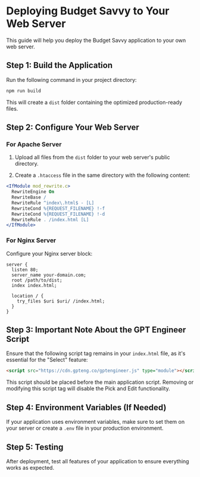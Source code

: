 
# Deploying Budget Savvy to Your Web Server

This guide will help you deploy the Budget Savvy application to your own web server.

## Step 1: Build the Application

Run the following command in your project directory:

```bash
npm run build
```

This will create a `dist` folder containing the optimized production-ready files.

## Step 2: Configure Your Web Server

### For Apache Server

1. Upload all files from the `dist` folder to your web server's public directory.

2. Create a `.htaccess` file in the same directory with the following content:

```apache
<IfModule mod_rewrite.c>
  RewriteEngine On
  RewriteBase /
  RewriteRule ^index\.html$ - [L]
  RewriteCond %{REQUEST_FILENAME} !-f
  RewriteCond %{REQUEST_FILENAME} !-d
  RewriteRule . /index.html [L]
</IfModule>
```

### For Nginx Server

Configure your Nginx server block:

```nginx
server {
  listen 80;
  server_name your-domain.com;
  root /path/to/dist;
  index index.html;

  location / {
    try_files $uri $uri/ /index.html;
  }
}
```

## Step 3: Important Note About the GPT Engineer Script

Ensure that the following script tag remains in your `index.html` file, as it's essential for the "Select" feature:

```html
<script src="https://cdn.gpteng.co/gptengineer.js" type="module"></script>
```

This script should be placed before the main application script. Removing or modifying this script tag will disable the Pick and Edit functionality.

## Step 4: Environment Variables (If Needed)

If your application uses environment variables, make sure to set them on your server or create a `.env` file in your production environment.

## Step 5: Testing

After deployment, test all features of your application to ensure everything works as expected.
